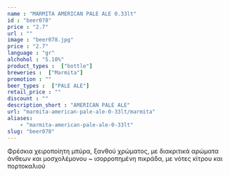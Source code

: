 ```yaml
---
name : "MARMITA AMERICAN PALE ALE 0.33lt"
id : "beer078"
price : "2.7"
url : ""
image : "beer078.jpg"
price : "2.7"
language : "gr"
alchohol : "5.10%"
product_types :  ["bottle"]
breweries :  ["Marmita"]
promotion : ""
beer_types :  ["PALE ALE"]
retail_price : ""
discount : ""
description_short : "AMERICAN PALE ALE"
url: "marmita-american-pale-ale-0-33lt/marmita"
aliases: 
    - "marmita-american-pale-ale-0-33lt"
slug: "beer078"
---
```


Φρέσκια χειροποίητη μπύρα, ξανθού χρώματος, με διακριτικά αρώματα άνθεων και μοσχολέμονου ~ ισορροπημένη πικράδα, με νότες κίτρου και πορτοκαλιού